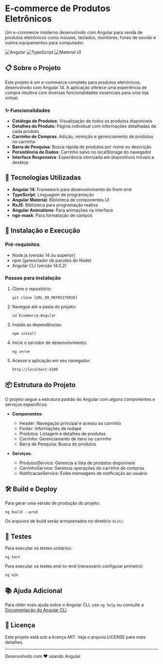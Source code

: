 # E-commerce de Produtos Eletrônicos

Um e-commerce moderno desenvolvido com Angular para venda de produtos eletrônicos como mouses, teclados, monitores, fones de ouvido e outros equipamentos para computador.

![Angular](https://img.shields.io/badge/Angular-14.0.2-red)
![TypeScript](https://img.shields.io/badge/TypeScript-4.7.2-blue)
![Material UI](https://img.shields.io/badge/Material%20UI-14.0.3-purple)

## 📋 Sobre o Projeto

Este projeto é um e-commerce completo para produtos eletrônicos, desenvolvido com Angular 14. A aplicação oferece uma experiência de compra intuitiva com diversas funcionalidades essenciais para uma loja virtual.

### ✨ Funcionalidades

- **Catálogo de Produtos**: Visualização de todos os produtos disponíveis
- **Detalhes do Produto**: Página individual com informações detalhadas de cada produto
- **Carrinho de Compras**: Adição, remoção e gerenciamento de produtos no carrinho
- **Barra de Pesquisa**: Busca rápida de produtos por nome ou descrição
- **Persistência de Dados**: Carrinho salvo no localStorage do navegador
- **Interface Responsiva**: Experiência otimizada em dispositivos móveis e desktop

## 🚀 Tecnologias Utilizadas

- **Angular 14**: Framework para desenvolvimento do front-end
- **TypeScript**: Linguagem de programação
- **Angular Material**: Biblioteca de componentes UI
- **RxJS**: Biblioteca para programação reativa
- **Angular Animations**: Para animações na interface
- **ngx-mask**: Para formatação de campos

## 🔧 Instalação e Execução

### Pré-requisitos

- Node.js (versão 14 ou superior)
- npm (gerenciador de pacotes do Node)
- Angular CLI (versão 14.0.2)

### Passos para instalação

1. Clone o repositório:
   ```
   git clone [URL_DO_REPOSITÓRIO]
   ```

2. Navegue até a pasta do projeto:
   ```
   cd Ecommerce-Angular
   ```

3. Instale as dependências:
   ```
   npm install
   ```

4. Inicie o servidor de desenvolvimento:
   ```
   ng serve
   ```

5. Acesse a aplicação em seu navegador:
   ```
   http://localhost:4200
   ```

## 📦 Estrutura do Projeto

O projeto segue a estrutura padrão do Angular com alguns componentes e serviços específicos:

- **Componentes**:
  - Header: Navegação principal e acesso ao carrinho
  - Footer: Informações de rodapé
  - Produtos: Listagem e detalhes de produtos
  - Carrinho: Gerenciamento de itens no carrinho
  - Barra de Pesquisa: Busca de produtos

- **Serviços**:
  - ProdutosService: Gerencia a lista de produtos disponíveis
  - CarrinhoService: Gerencia operações do carrinho de compras
  - NotificacaoService: Exibe mensagens de notificação ao usuário

## 🛠️ Build e Deploy

Para gerar uma versão de produção do projeto:

```
ng build --prod
```

Os arquivos de build serão armazenados no diretório `dist/`.

## 🧪 Testes

Para executar os testes unitários:

```
ng test
```

Para executar os testes end-to-end (necessário configurar primeiro):

```
ng e2e
```

## 📚 Ajuda Adicional

Para obter mais ajuda sobre o Angular CLI, use `ng help` ou consulte a [Documentação do Angular CLI](https://angular.io/cli).

## 📝 Licença

Este projeto está sob a licença MIT. Veja o arquivo LICENSE para mais detalhes.

---

Desenvolvido com ❤️ usando Angular.
